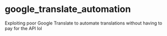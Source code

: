 # google_translate_automation
Exploiting poor Google Translate to automate translations without having to pay for the API lol
